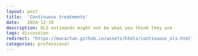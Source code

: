 ```yaml
---
layout: post
title:  'Continuous treatments'
date:   2024-12-18
description: OLS estimands might not be what you think they are
tags: discussion
redirect: "https://macartan.github.io/assets/htmls/continuous_ols.html"
categories: professional
---
```

